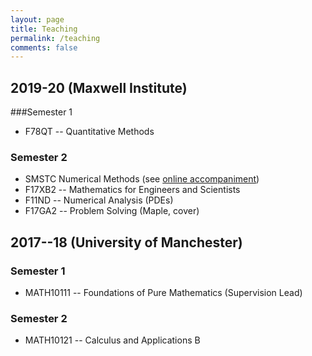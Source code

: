 ```yaml
---
layout: page
title: Teaching
permalink: /teaching
comments: false
---
```


## 2019-20 (Maxwell Institute)
###Semester 1
- F78QT -- Quantitative Methods

### Semester 2
-  SMSTC Numerical Methods (see [online accompaniment](https://github.com/Tom271/SMSTC-Numerical-Methods))
- F17XB2 -- Mathematics for Engineers and Scientists
-  F11ND -- Numerical Analysis (PDEs)
-  F17GA2 -- Problem Solving (Maple, cover)


## 2017--18 (University of Manchester)
### Semester 1
- MATH10111 -- Foundations of Pure Mathematics (Supervision Lead)

### Semester 2
-  MATH10121 -- Calculus and Applications B
